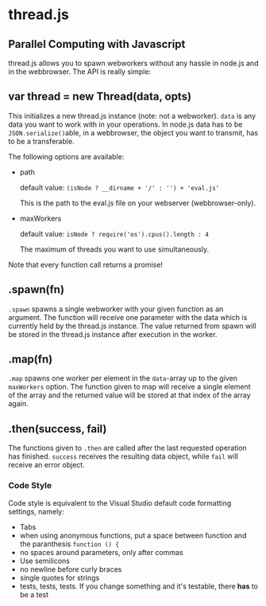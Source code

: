 thread.js
===

Parallel Computing with Javascript
---

thread.js allows you to spawn webworkers without any hassle in node.js and in the webbrowser.
The API is really simple:

var thread = new Thread(data, opts)
---
This initializes a new thread.js instance (note: not a webworker). ```data``` is any data you want to work with in your operations.
In node.js data has to be ```JSON.serialize()```able, in a webbrowser, the object you want to transmit, has to be a transferable.

The following options are available:

* path

  default value: ```(isNode ? __dirname + '/' : '') + 'eval.js'```
  

  This is the path to the eval.js file on your webserver (webbrowser-only).
  
* maxWorkers

  default value: ```isNode ? require('os').cpus().length : 4```

  The maximum of threads you want to use simultaneously.

Note that every function call returns a promise!

.spawn(fn)
---
```.spawn``` spawns a single webworker with your given function as an argument.
The function will receive one parameter with the data which is currently held by the thread.js instance.
The value returned from spawn will be stored in the thread.js instance after execution in the worker.

.map(fn)
---
```.map``` spawns one worker per element in the ```data```-array up to the given ```maxWorkers``` option.
The function given to map will receive a single element of the array and the returned value will be stored at that index of the array again.

.then(success, fail)
---
The functions given to ```.then``` are called after the last requested operation has finished.
```success``` receives the resulting data object, while ```fail``` will receive an error object.

### Code Style

Code style is equivalent to the Visual Studio default code formatting settings, namely:

* Tabs
* when using anonymous functions, put a space between function and the paranthesis ```function () {```
* no spaces around parameters, only after commas
* Use semilicons
* no newline before curly braces
* single quotes for strings
* tests, tests, tests. If you change something and it's testable, there **has** to be a test
